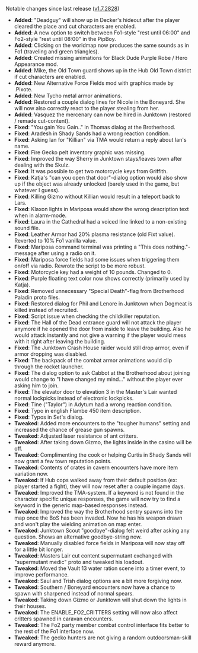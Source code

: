 Notable changes since last release ([v1.7.2828](https://github.com/rotators/Fo1in2/releases/tag/v1.7.2828))

- **Added**: "Deadguy" will show up in Decker's hideout after the player cleared the place and cut characters are enabled.
- **Added**: A new option to switch between Fo1-style "rest until 06:00" and Fo2-style "rest until 08:00" in the PipBoy.
- **Added**: Clicking on the worldmap now produces the same sounds as in Fo1 (traveling and green triangles).
- **Added**: Created missing animations for Black Dude Purple Robe / Hero Appearance mod.
- **Added**: Mike, the Old Town guard shows up in the Hub Old Town district if cut characters are enabled.
- **Added**: New Alternative Force Fields mod with graphics made by .Pixote.
- **Added**: New Tycho metal armor animations.
- **Added**: Restored a couple dialog lines for Nicole in the Boneyard. She will now also correctly react to the player stealing from her.
- **Added**: Vasquez the mercenary can now be hired in Junktown (restored / remade cut-content).
- **Fixed**: "You gain You Gain.." in Thomas dialog at the Brotherhood.
- **Fixed**: Aradesh in Shady Sands had a wrong reaction condition.
- **Fixed**: Asking Ian for "Killian" via TMA would return a reply about Ian's name.
- **Fixed**: Fire Gecko pelt inventory graphic was missing.
- **Fixed**: Improved the way Sherry in Junktown stays/leaves town after dealing with the Skulz.
- **Fixed**: It was possible to get two motorcycle keys from Griffith.
- **Fixed**: Katja's "can you open that door"-dialog option would also show up if the object was already unlocked (barely used in the game, but whatever I guess).
- **Fixed**: Killing Gizmo without Killian would result in a teleport back to Lars.
- **Fixed**: Klaxon lights in Mariposa would show the wrong description text when in alarm-mode.
- **Fixed**: Laura in the Cathedral had a voiced line linked to a non-existing sound file.
- **Fixed**: Leather Armor had 20% plasma resistance (old Fixt value). Reverted to 10% Fo1 vanilla value.
- **Fixed**: Mariposa command terminal was printing a "This does nothing."-message after using a radio on it.
- **Fixed**: Mariposa force fields had some issues when triggering them on/off via radio. Rewrote the script to be more robust.
- **Fixed**: Motorcycle key had a weight of 10 pounds. Changed to 0.
- **Fixed**: Purple floating text color now shows correctly (primarily used by Katja).
- **Fixed**: Removed unnecessary "Special Death"-flag from Brotherhood Paladin proto files.
- **Fixed**: Restored dialog for Phil and Lenore in Junktown when Dogmeat is killed instead of recruited.
- **Fixed**: Script issue when checking the childkiller reputation.
- **Fixed**: The Hall of the Dead entrance guard will not attack the player anymore if he opened the door from inside to leave the building. Also he would attack instantly and not give a warning if the player would mess with it right after leaving the building.
- **Fixed**: The Junktown Crash House raider would still drop armor, even if armor dropping was disabled.
- **Fixed**: The backpack of the combat armor animations would clip through the rocket launcher.
- **Fixed**: The dialog option to ask Cabbot at the Brotherhood about joining would change to "I have changed my mind..." without the player ever asking him to join.
- **Fixed**: The elevator door to elevation 3 in the Master's Lair wanted normal lockpicks instead of electronic lockpicks.
- **Fixed**: Tine ("Taylor") in Adytum had a wrong reaction condition.
- **Fixed**: Typo in english Flambe 450 item description.
- **Fixed**: Typos in Set's dialog.
- **Tweaked**: Added more encounters to the "tougher humans" setting and increased the chance of grease gun spawns.
- **Tweaked**: Adjusted laser resistance of ant critters.
- **Tweaked**: After taking down Gizmo, the lights inside in the casino will be off.
- **Tweaked**: Complimenting the cook or helping Curtis in Shady Sands will now grant a few town reputation points.
- **Tweaked**: Contents of crates in cavern encounters have more item variation now.
- **Tweaked**: If Hub cops walked away from their default position (ex: player started a fight), they will now reset after a couple ingame days.
- **Tweaked**: Improved the TMA-system. If a keyword is not found in the character specific unique responses, the game will now try to find a keyword in the generic map-based responses instead.
- **Tweaked**: Improved the way the Brotherhood sentry spawns into the map once the BoS has been invaded. Now he has his weapon drawn and won't play the wielding animation on map enter.
- **Tweaked**: Junktown Scout "goodbye"-dialog felt weird after asking any question. Shows an alternative goodbye-string now.
- **Tweaked**: Manually disabled force fields in Mariposa will now stay off for a little bit longer.
- **Tweaked**: Masters Lair cut content supermutant exchanged with "supermutant medic" proto and tweaked his loadout.
- **Tweaked**: Moved the Vault 13 water ration scene into a timer event, to improve performance.
- **Tweaked**: Saul and Trish dialog options are a bit more forgiving now.
- **Tweaked**: Southern / Boneyard encounters now have a chance to spawn with sharpened instead of normal spears.
- **Tweaked**: Taking down Gizmo or Junktown will shut down the lights in their houses.
- **Tweaked**: The ENABLE_FO2_CRITTERS setting will now also affect critters spawned in caravan encounters.
- **Tweaked**: The Fo2 party member combat control interface fits better to the rest of the Fo1 interface now.
- **Tweaked**: The gecko hunters are not giving a random outdoorsman-skill reward anymore.
